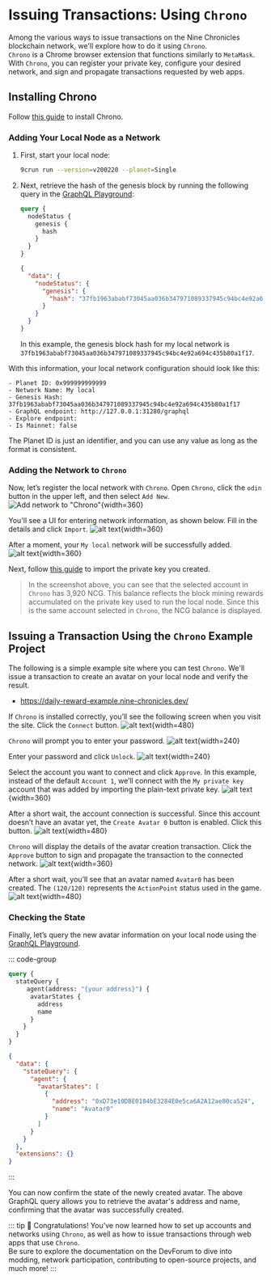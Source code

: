 # Issuing Transactions: Using `Chrono`

Among the various ways to issue transactions on the Nine Chronicles blockchain network, we'll explore how to do it using `Chrono`.  
`Chrono` is a Chrome browser extension that functions similarly to `MetaMask`.  
With `Chrono`, you can register your private key, configure your desired network, and sign and propagate transactions requested by web apps.

## Installing Chrono

Follow [this guide](../../guide/general/how-to-use-chrono.md) to install Chrono.

### Adding Your Local Node as a Network

1. First, start your local node:
    ```sh
    9crun run --version=v200220 --planet=Single
    ```
2. Next, retrieve the hash of the genesis block by running the following query in the [GraphQL Playground](http://127.0.0.1:31280/ui/playground):
    ```graphql [Query]
    query {
      nodeStatus {
        genesis {
          hash
        }
      }
    }
    ```
    ```json [Result]
    {
      "data": {
        "nodeStatus": {
          "genesis": {
            "hash": "37fb1963ababf73045aa036b347971089337945c94bc4e92a694c435b80a1f17"
          }
        }
      }
    }
    ```
    In this example, the genesis block hash for my local network is `37fb1963ababf73045aa036b347971089337945c94bc4e92a694c435b80a1f17`.

With this information, your local network configuration should look like this:

```
- Planet ID: 0x999999999999
- Network Name: My local
- Genesis Hash: 37fb1963ababf73045aa036b347971089337945c94bc4e92a694c435b80a1f17
- GraphQL endpoint: http://127.0.0.1:31280/graphql
- Explore endpoint:
- Is Mainnet: false
```

The Planet ID is just an identifier, and you can use any value as long as the format is consistent.

### Adding the Network to `Chrono`

Now, let’s register the local network with `Chrono`. Open `Chrono`, click the `odin` button in the upper left, and then select `Add New`.
![Add network to "Chrono"](/images/en/guide/issue-transaction/issue-transaction-with-chrono/add-network.png){width=360}

You'll see a UI for entering network information, as shown below. Fill in the details and click `Import`.
![alt text](/images/en/guide/issue-transaction/issue-transaction-with-chrono/import-network-empty.png){width=360}

After a moment, your `My local` network will be successfully added.
![alt text](/images/en/guide/issue-transaction/issue-transaction-with-chrono/my-local-network.png){width=360}

Next, follow [this guide](../../guide/general/how-to-use-chrono.md) to import the private key you created.

> In the screenshot above, you can see that the selected account in `Chrono` has 3,920 NCG. This balance reflects the block mining rewards accumulated on the private key used to run the local node. Since this is the same account selected in `Chrono`, the NCG balance is displayed.

## Issuing a Transaction Using the `Chrono` Example Project

The following is a simple example site where you can test `Chrono`. We'll issue a transaction to create an avatar on your local node and verify the result.

- https://daily-reward-example.nine-chronicles.dev/

If `Chrono` is installed correctly, you’ll see the following screen when you visit the site. Click the `Connect` button.
![alt text](/images/en/guide/issue-transaction/issue-transaction-with-chrono/image.png){width=480}

`Chrono` will prompt you to enter your password.
![alt text](/images/en/guide/issue-transaction/issue-transaction-with-chrono/image-1.png){width=240}

Enter your password and click `Unlock`.
![alt text](/images/en/guide/issue-transaction/issue-transaction-with-chrono/image-2.png){width=240}

Select the account you want to connect and click `Approve`. In this example, instead of the default `Account 1`, we’ll connect with the `My private key` account that was added by importing the plain-text private key.
![alt text](/images/en/guide/issue-transaction/issue-transaction-with-chrono/image-3.png){width=360}

After a short wait, the account connection is successful. Since this account doesn’t have an avatar yet, the `Create Avatar 0` button is enabled. Click this button.
![alt text](/images/en/guide/issue-transaction/issue-transaction-with-chrono/image-4.png){width=480}

`Chrono` will display the details of the avatar creation transaction. Click the `Approve` button to sign and propagate the transaction to the connected network.
![alt text](/images/en/guide/issue-transaction/issue-transaction-with-chrono/image-5.png){width=360}

After a short wait, you’ll see that an avatar named `Avatar0` has been created. The `(120/120)` represents the `ActionPoint` status used in the game.
![alt text](/images/en/guide/issue-transaction/issue-transaction-with-chrono/image-6.png "Title"){width=480}

### Checking the State

Finally, let’s query the new avatar information on your local node using the [GraphQL Playground](http://127.0.0.1:31280/ui/playground).

::: code-group
```graphql [Query]
query {
  stateQuery {
     agent(address: "{your address}") {
      avatarStates {
        address
        name
      }
    }
  }
}
```
```json [Result]
{
  "data": {
    "stateQuery": {
      "agent": {
        "avatarStates": [
          {
            "address": "0xD73e10DBE0184bE3284E0e5ca6A2A12ae80ca524",
            "name": "Avatar0"
          }
        ]
      }
    }
  },
  "extensions": {}
}
```
:::

You can now confirm the state of the newly created avatar. The above GraphQL query allows you to retrieve the avatar's address and name, confirming that the avatar was successfully created.

::: tip :tada:
Congratulations! You’ve now learned how to set up accounts and networks using `Chrono`, as well as how to issue transactions through web apps that use `Chrono`.  
Be sure to explore the documentation on the DevForum to dive into modding, network participation, contributing to open-source projects, and much more!
:::
